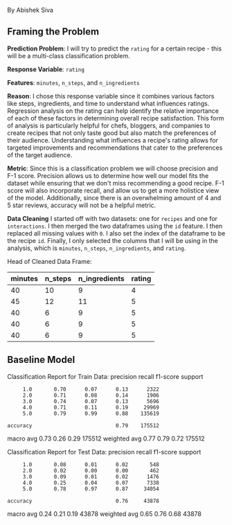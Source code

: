 By Abishek Siva
## Framing the Problem

**Prediction Problem**: I will try to predict the `rating` for a certain recipe - this will be a multi-class classification problem.

**Response Variable**: `rating`

**Features**: `minutes`, `n_steps`, and `n_ingredients`

**Reason**: I chose this response variable since it combines various factors like steps, ingredients, and time to understand what influences ratings. Regression analysis on the rating can help identify the relative importance of each of these factors in determining overall recipe satisfaction. This form of analysis is particularly helpful for chefs, bloggers, and companies to create recipes that not only taste good but also match the preferences of their audience. Understanding what influences a recipe's rating allows for targeted improvements and recommendations that cater to the preferences of the target audience.

**Metric**: Since this is a classification problem we will choose precision and F-1 score. Precision allows us to determine how well our model fits the dataset while ensuring that we don't miss recommending a good recipe. F-1 score will also incorporate recall, and allow us to get a more holistice view of the model. Additionally, since there is an overwhelming amount of 4 and 5 star reviews, accuracy will not be a helpful metric.

**Data Cleaning**
I started off with two datasets: one for `recipes` and one for `interactions`. I then merged the two dataframes using the `id` feature. I then replaced all missing values with `0`. I also set the index of the dataframe to be the recipe `id`. Finally, I only selected the columns that I will be using in the analysis, which is `minutes`, `n_steps`, `n_ingredients`, and `rating`.

Head of Cleaned Data Frame:

|   minutes |   n_steps |   n_ingredients |   rating |
|:----------|:----------|:----------------|:---------|
|        40 |        10 |               9 |        4 |
|        45 |        12 |              11 |        5 |
|        40 |         6 |               9 |        5 |
|        40 |         6 |               9 |        5 |
|        40 |         6 |               9 |        5 |

## Baseline Model

Classification Report for Train Data:
              precision    recall  f1-score   support

         1.0       0.70      0.07      0.13      2322
         2.0       0.71      0.08      0.14      1906
         3.0       0.74      0.07      0.13      5696
         4.0       0.71      0.11      0.19     29969
         5.0       0.79      0.99      0.88    135619

    accuracy                           0.79    175512
   macro avg       0.73      0.26      0.29    175512
weighted avg       0.77      0.79      0.72    175512

Classification Report for Test Data:
              precision    recall  f1-score   support

         1.0       0.08      0.01      0.02       548
         2.0       0.02      0.00      0.00       462
         3.0       0.09      0.01      0.02      1476
         4.0       0.25      0.04      0.07      7338
         5.0       0.78      0.97      0.87     34054

    accuracy                           0.76     43878
   macro avg       0.24      0.21      0.19     43878
weighted avg       0.65      0.76      0.68     43878